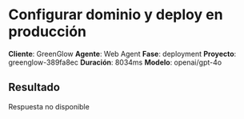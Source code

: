 # Configurar dominio y deploy en producción

**Cliente**: GreenGlow
**Agente**: Web Agent
**Fase**: deployment
**Proyecto**: greenglow-389fa8ec
**Duración**: 8034ms
**Modelo**: openai/gpt-4o

## Resultado

Respuesta no disponible
